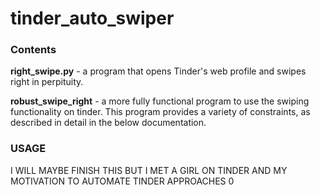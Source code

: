 # tinder_auto_swiper


### Contents
**right_swipe.py** - a program that opens Tinder's web profile and swipes right in perpituity.


**robust_swipe_right** - a more fully functional program to use the swiping functionality on tinder. This program provides a variety of constraints, as described in detail in the below documentation.

### USAGE
I WILL MAYBE FINISH THIS BUT I MET A GIRL ON TINDER AND MY MOTIVATION TO AUTOMATE TINDER APPROACHES 0

